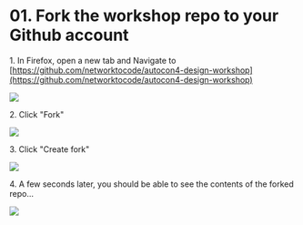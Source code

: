 # 01. Fork the workshop repo to your Github account

1\. In Firefox, open a new tab and Navigate to [https://github.com/networktocode/autocon4-design-workshop](https://github.com/networktocode/autocon4-design-workshop)

![](https://ajeuwbhvhr.cloudimg.io/https://colony-recorder.s3.amazonaws.com/files/2025-05-21/0efc1e14-d8e9-42a4-a71f-9daae1510b8f/ascreenshot.jpeg?tl_px=45,268&br_px=2797,1807&force_format=jpeg&q=100&width=1120.0)


2\. Click "Fork"

![](https://ajeuwbhvhr.cloudimg.io/https://colony-recorder.s3.amazonaws.com/files/2025-05-21/0efc1e14-d8e9-42a4-a71f-9daae1510b8f/ascreenshot.jpeg?tl_px=90,0&br_px=2842,1538&force_format=jpeg&q=100&width=1120.0&wat=1&wat_opacity=1&wat_gravity=northwest&wat_url=https://colony-recorder.s3.amazonaws.com/images/watermarks/FB923C_standard.png&wat_pad=806,71)


3\. Click "Create fork"

![](https://ajeuwbhvhr.cloudimg.io/https://colony-recorder.s3.amazonaws.com/files/2025-05-21/c9e03c76-6ca4-4386-98b5-29f092830063/ascreenshot.jpeg?tl_px=90,537&br_px=2842,2076&force_format=jpeg&q=100&width=1120.0&wat=1&wat_opacity=1&wat_gravity=northwest&wat_url=https://colony-recorder.s3.amazonaws.com/images/watermarks/FB923C_standard.png&wat_pad=751,279)


4\. A few seconds later, you should be able to see the contents of the forked repo...

![](https://ajeuwbhvhr.cloudimg.io/https://colony-recorder.s3.amazonaws.com/files/2025-05-21/957127d1-7d5f-4b4d-bbe1-986607740cfa/ascreenshot.jpeg?tl_px=0,94&br_px=2752,1633&force_format=jpeg&q=100&width=1120.0&wat=1&wat_opacity=1&wat_gravity=northwest&wat_url=https://colony-recorder.s3.amazonaws.com/images/watermarks/FB923C_standard.png&wat_pad=7,276)